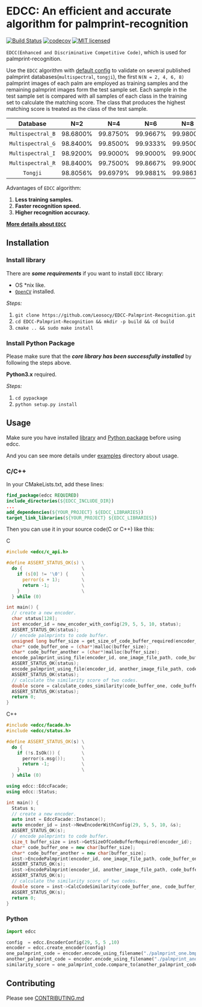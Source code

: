 # EDCC: An efficient and accurate algorithm for palmprint-recognition

[![Build Status](https://travis-ci.org/Leosocy/EDCC-Palmprint-Recognition.svg?branch=master)](https://travis-ci.org/Leosocy/EDCC-Palmprint-Recognition)
[![codecov](https://codecov.io/gh/Leosocy/EDCC-Palmprint-Recognition/branch/master/graph/badge.svg)](https://codecov.io/gh/Leosocy/EDCC-Palmprint-Recognition)
[![MIT licensed](https://img.shields.io/badge/license-MIT-green.svg)](https://raw.githubusercontent.com/Leosocy/EDCC-Palmprint-Recognition/master/LICENSE)

`EDCC(Enhanced and Discriminative Competitive Code)`, which is used for palmprint-recognition.

Use the `EDCC` algorithm with [default config](https://github.com/Leosocy/EDCC-Palmprint-Recognition/blob/master/pypackage/edcc/config.py#L18) to validate on several published palmprint databases(`multispectral`, `tongji`), the first `N(N = 2, 4, 6, 8)` palmprint images of each palm are employed as training samples and the remaining palmprint images form the test sample set. Each sample in the test sample set is compared with all samples of each class in the training set to calculate the matching score. The class that produces the highest matching score is treated as the class of the test sample.

|     Database      |   N=2    |   N=4    |   N=6    |   N=8    |
| :---------------: | :------: | :------: | :------: | :------: |
| `Multispectral_B` | 98.6800% | 99.8750% | 99.9667% | 99.9800% |
| `Multispectral_G` | 98.8400% | 99.8500% | 99.9333% | 99.9500% |
| `Multispectral_I` | 98.9200% | 99.9000% | 99.9000% | 99.9000% |
| `Multispectral_R` | 98.8400% | 99.7500% | 99.8667% | 99.9000% |
|     `Tongji`      | 98.8056% | 99.6979% | 99.9881% | 99.9861% |

Advantages of `EDCC` algorithm:

1. **Less training samples.**
1. **Faster recognition speed.**
1. **Higher recognition accuracy.**

[**More details about `EDCC`**](https://blog.leosocy.top/posts/4354/)

## Installation

### Install library

There are ***some requirements*** if you want to install `EDCC` library:

- OS *nix like.
- [`OpenCV`](https://docs.opencv.org/3.4/d7/d9f/tutorial_linux_install.html) installed.

*Steps:*

1. `git clone https://github.com/Leosocy/EDCC-Palmprint-Recognition.git`
2. `cd EDCC-Palmprint-Recognition && mkdir -p build && cd build`
3. `cmake .. && sudo make install`

### Install Python Package

Please make sure that the ***core library has been successfully installed*** by following the steps above.

**Python3.x** required.

*Steps:*

1. `cd pypackage`
2. `python setup.py install`

## Usage

Make sure you have installed [library](#install-library) and [Python package](#install-python-package) before using edcc.

And you can see more details under [examples](./examples) directory about usage.

### C/C++

In your CMakeLists.txt, add these lines:

```cmake
find_package(edcc REQUIRED)
include_directories(${EDCC_INCLUDE_DIR})
...
add_dependencies(${YOUR_PROJECT} ${EDCC_LIBRARIES})
target_link_libraries(${YOUR_PROJECT} ${EDCC_LIBRARIES})
```

Then you can use it in your source code(C or C++) like this:

C

```c
#include <edcc/c_api.h>

#define ASSERT_STATUS_OK(s) \
  do {                      \
    if (s[0] != '\0') {     \
      perror(s + 1);        \
      return -1;            \
    }                       \
  } while (0)

int main() {
  // create a new encoder.
  char status[128];
  int encoder_id = new_encoder_with_config(29, 5, 5, 10, status);
  ASSERT_STATUS_OK(status);
  // encode palmprints to code buffer.
  unsigned long buffer_size = get_size_of_code_buffer_required(encoder_id);
  char* code_buffer_one = (char*)malloc(buffer_size);
  char* code_buffer_another = (char*)malloc(buffer_size);
  encode_palmprint_using_file(encoder_id, one_image_file_path, code_buffer_one, buffer_size, status);
  ASSERT_STATUS_OK(status);
  encode_palmprint_using_file(encoder_id, another_image_file_path, code_buffer_another, buffer_size, status);
  ASSERT_STATUS_OK(status);
  // calculate the similarity score of two codes.
  double score = calculate_codes_similarity(code_buffer_one, code_buffer_another, status);
  ASSERT_STATUS_OK(status);
  return 0;
}
```

C++

```c++
#include <edcc/facade.h>
#include <edcc/status.h>

#define ASSERT_STATUS_OK(s) \
  do {                      \
    if (!s.IsOk()) {        \
      perror(s.msg());      \
      return -1;            \
    }                       \
  } while (0)

using edcc::EdccFacade;
using edcc::Status;

int main() {
  Status s;
  // create a new encoder.
  auto inst = EdccFacade::Instance();
  auto encoder_id = inst->NewEncoderWithConfig(29, 5, 5, 10, &s);
  ASSERT_STATUS_OK(s);
  // encode palmprints to code buffer.
  size_t buffer_size = inst->GetSizeOfCodeBufferRequired(encoder_id);
  char* code_buffer_one = new char[buffer_size];
  char* code_buffer_another = new char[buffer_size];
  inst->EncodePalmprint(encoder_id, one_image_file_path, code_buffer_one, buffer_size, &s);
  ASSERT_STATUS_OK(s);
  inst->EncodePalmprint(encoder_id, another_image_file_path, code_buffer_another, buffer_size, &s);
  ASSERT_STATUS_OK(s);
  // calculate the similarity score of two codes.
  double score = inst->CalcCodeSimilarity(code_buffer_one, code_buffer_another, &s);
  ASSERT_STATUS_OK(s);
  return 0;
}
```

### Python

```Python
import edcc

config  = edcc.EncoderConfig(29, 5, 5 ,10)
encoder = edcc.create_encoder(config)
one_palmprint_code = encoder.encode_using_filename("./palmprint_one.bmp")
another_palmprint_code = encoder.encode_using_filename("./palmprint_another.bmp")
similarity_score = one_palmprint_code.compare_to(another_palmprint_code)
```

## Contributing

Please see [CONTRIBUTING.md](./CONTRIBUTING.md)

